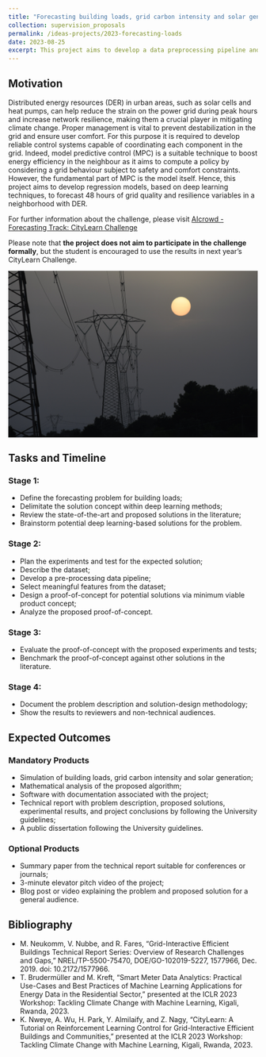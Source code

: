 ```yaml
---
title: "Forecasting building loads, grid carbon intensity and solar generation (based on the Neurips 2023 CityLearn Challenge)"
collection: supervision_proposals
permalink: /ideas-projects/2023-forecasting-loads
date: 2023-08-25
excerpt: This project aims to develop a data preprocessing pipeline and use deep learning models to predict grid quality and resilience in a simulated neighborhood with distributed energy resources.
---
```


## Motivation

Distributed energy resources (DER) in urban areas, such as solar cells and heat pumps, can help reduce the strain on the power grid during peak hours and increase network resilience, making them a crucial player in mitigating climate change. Proper management is vital to prevent destabilization in the grid and ensure user comfort. For this purpose it is required to develop reliable control systems capable of coordinating each component in the grid. Indeed, model predictive control (MPC) is a suitable technique to boost energy efficiency in the neighbour as it aims to compute a policy by considering a grid behaviour subject to safety and comfort constraints. However, the fundamental part of MPC is the model itself. Hence, this project aims to develop regression models, based on deep learning techniques, to forecast 48 hours of grid quality and resilience variables in a neighborhood with DER. 

For further information about the challenge, please visit <a href="https://www.aicrowd.com/challenges/neurips-2023-citylearn-challenge/problems/forecasting-track-citylearn-challenge ">AIcrowd - Forecasting Track: CityLearn Challenge</a>

Please note that **the project does not aim to participate in the challenge formally**, but the student is encouraged to use the results in next year’s CityLearn Challenge.

<div style="text-align: center;">
    <img src="/images/linea-transmicion.jpg"
        alt="Linea de transmicion."
        style="display: block; margin-left: auto; margin-right: auto;" />
    <figcaption></figcaption>
</div>

## Tasks and Timeline

### Stage 1:
* Define the forecasting problem for building loads;
* Delimitate the solution concept within deep learning methods;
* Review the state-of-the-art and proposed solutions in the literature;
* Brainstorm potential deep learning-based solutions for the problem.

### Stage 2:
* Plan the experiments and test for the expected solution;
* Describe the dataset;
* Develop a pre-processing data pipeline;
* Select meaningful features from the dataset;
* Design a proof-of-concept for potential solutions via minimum viable product concept;
* Analyze the proposed proof-of-concept.

### Stage 3: 
* Evaluate the proof-of-concept with the proposed experiments and tests;
* Benchmark the proof-of-concept against other solutions in the literature.

### Stage 4: 
* Document the problem description and solution-design methodology;
* Show the results to reviewers and non-technical audiences.

## Expected Outcomes

### Mandatory Products
* Simulation of building loads, grid carbon intensity and solar generation;
* Mathematical analysis of the proposed algorithm;
* Software with documentation associated with the project;
* Technical report with problem description, proposed solutions, experimental results, and project conclusions by following the University guidelines;
* A public dissertation following the University guidelines.

### Optional Products
* Summary paper from the technical report suitable for conferences or journals;
* 3-minute elevator pitch video of the project;
* Blog post or video explaining the problem and proposed solution for a general audience.

## Bibliography
* M. Neukomm, V. Nubbe, and R. Fares, “Grid-Interactive Efficient Buildings Technical Report Series: Overview of Research Challenges and Gaps,” NREL/TP-5500-75470, DOE/GO-102019-5227, 1577966, Dec. 2019. doi: 10.2172/1577966.
* T. Brudermüller and M. Kreft, “Smart Meter Data Analytics: Practical Use-Cases and Best Practices of Machine Learning Applications for Energy Data in the Residential Sector,” presented at the ICLR 2023 Workshop: Tackling Climate Change with Machine Learning, Kigali, Rwanda, 2023.
* K. Nweye, A. Wu, H. Park, Y. Almilaify, and Z. Nagy, “CityLearn: A Tutorial on Reinforcement Learning Control for Grid-Interactive Efficient Buildings and Communities,” presented at the ICLR 2023 Workshop: Tackling Climate Change with Machine Learning, Kigali, Rwanda, 2023.


